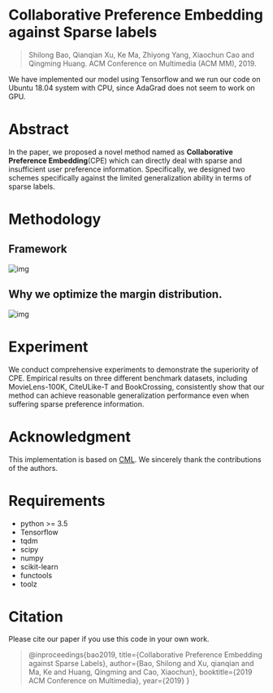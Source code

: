 # Collaborative Preference Embedding against Sparse labels
> Shilong Bao, Qianqian Xu, Ke Ma, Zhiyong Yang, Xiaochun Cao and Qingming Huang. ACM Conference on Multimedia (ACM MM), 2019. 

We have implemented our model using Tensorflow and we run our code on Ubuntu 18.04 system with CPU, since AdaGrad does not seem to work on GPU.



# Abstract
 In the paper, we proposed a novel method named as **Collaborative Preference Embedding**(CPE) which can directly deal with sparse and insufficient user preference information. Specifically, we designed two schemes specifically against the limited generalization ability in terms of sparse labels.
# Methodology
## Framework
  ![img](https://github.com/statusrank/CPE/blob/master/img/framework.png)
## Why we optimize the margin distribution.
  ![img](https://github.com/statusrank/CPE/blob/master/img/figure1.png)

# Experiment
  We conduct comprehensive experiments to demonstrate the superiority of CPE. Empirical results on three different benchmark datasets, including MovieLens-100K, CiteULike-T and BookCrossing, consistently show that our method can achieve reasonable generalization performance even when suffering sparse preference information.

# Acknowledgment 
This implementation is based on [CML](https://github.com/changun/CollMetric). We sincerely thank the contributions of the authors.

# Requirements
  - python >= 3.5
  - Tensorflow
  - tqdm
  - scipy
  - numpy
  - scikit-learn
  - functools
  - toolz

# Citation
Please cite our paper if you use this code in your own work.
> @inproceedings{bao2019,
 title={Collaborative Preference Embedding against Sparse Labels},
 author={Bao, Shilong and Xu, qianqian and Ma, Ke and Huang, Qingming and Cao, Xiaochun},
 booktitle={2019 ACM Conference on Multimedia},
 year={2019}
}
